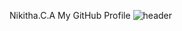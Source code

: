 Nikitha.C.A
My GitHub Profile
![header](https://capsule-render.vercel.app/api?type=rounded&color=gradient&text=%20asdf%20&height=300&fontSize=100&textBg=true)
